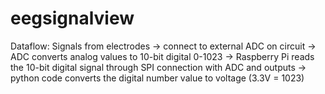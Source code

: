 # eegsignalview
Dataflow:
Signals from electrodes -> connect to external ADC on circuit -> ADC converts analog values to 10-bit digital 0-1023 -> Raspberry Pi reads the 10-bit digital signal through SPI connection with ADC and outputs -> python code converts the digital number value to voltage (3.3V = 1023) 
